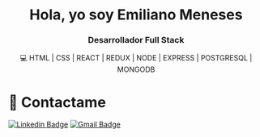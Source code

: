 <h1 align="center">Hola, yo soy Emiliano Meneses</h1>
<h3 align="center">Desarrollador Full Stack</h3>

<p align='center'>💻 HTML | CSS | REACT | REDUX | NODE | EXPRESS | POSTGRESQL | MONGODB </p>




# 🤝 Contactame
[![Linkedin Badge](https://img.shields.io/badge/%40emiliano-meneses-linkedin?style=flat&color=0077b5&logoColor=white&logo=linkedin)](https://www.linkedin.com/in/emiliano-meneses "Connect on LinkedIn")
[![Gmail Badge](https://img.shields.io/badge/emiliano.meneses-email?style=flat&color=C5211E&logoColor=white&logo=gmail)](mailto:emiliano.meneses@gmail.com "Email me")
